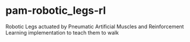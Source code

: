 # pam-robotic_legs-rl
Robotic Legs actuated by Pneumatic Artificial Muscles and Reinforcement Learning implementation to teach them to walk
